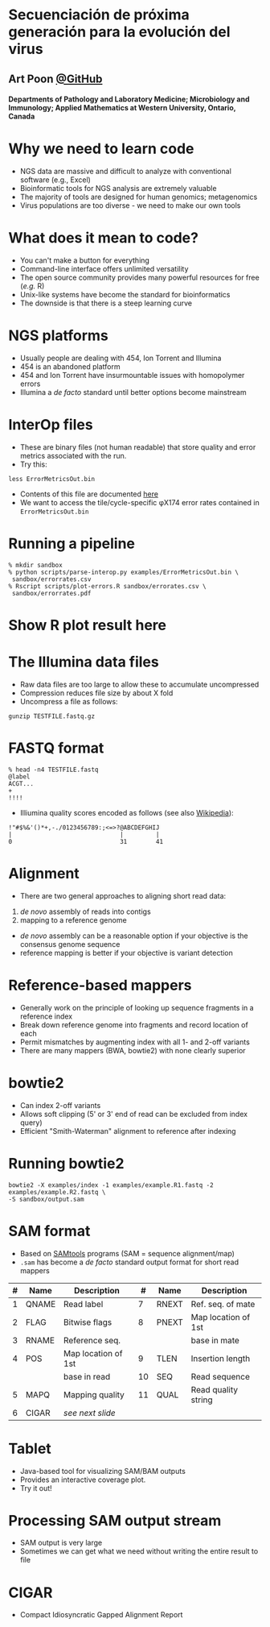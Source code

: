 # Secuenciaci&oacute;n de pr&oacute;xima generaci&oacute;n para la evoluci&oacute;n del virus
<!--- Next-generation sequencing analysis for virus evolution -->
## Art Poon [@GitHub](github.com/ArtPoon)

#### Departments of Pathology and Laboratory Medicine; Microbiology and Immunology; Applied Mathematics at Western University, Ontario, Canada



# Why we need to learn code

* NGS data are massive and difficult to analyze with conventional software (e.g., Excel)
* Bioinformatic tools for NGS analysis are extremely valuable
* The majority of tools are designed for human genomics; metagenomics
* Virus populations are too diverse - we need to make our own tools



# What does it mean to code?

* You can't make a button for everything
* Command-line interface offers unlimited versatility
* The open source community provides many powerful resources for free (*e.g.* R)
* Unix-like systems have become the standard for bioinformatics
* The downside is that there is a steep learning curve



# NGS platforms

* Usually people are dealing with 454, Ion Torrent and Illumina
* 454 is an abandoned platform
* 454 and Ion Torrent have insurmountable issues with homopolymer errors
* Illumina a *de facto* standard until better options become mainstream



# InterOp files

* These are binary files (not human readable) that store quality and error metrics associated with the run.
* Try this:
```
less ErrorMetricsOut.bin
```
* Contents of this file are documented [here](http://support.illumina.com/content/dam/illumina-support/documents/documentation/software_documentation/sav/sequencing-analysis-viewer-v1_8_46-guide-15066069-a.pdf)
* We want to access the tile/cycle-specific &phi;X174 error rates contained in `ErrorMetricsOut.bin`



# Running a pipeline

```
% mkdir sandbox
% python scripts/parse-interop.py examples/ErrorMetricsOut.bin \
 sandbox/errorrates.csv
% Rscript scripts/plot-errors.R sandbox/errorates.csv \
 sandbox/errorrates.pdf
```



# Show R plot result here



# The Illumina data files

* Raw data files are too large to allow these to accumulate uncompressed
* Compression reduces file size by about X fold
* Uncompress a file as follows:
```
gunzip TESTFILE.fastq.gz
```



# FASTQ format

```
% head -n4 TESTFILE.fastq
@label
ACGT...
+
!!!!
```
* Illiumina quality scores encoded as follows (see also [Wikipedia](https://en.wikipedia.org/wiki/FASTQ_format#Encoding)):
```
!"#$%&'()*+,-./0123456789:;<=>?@ABCDEFGHIJ
|                              |         |
0                              31        41
```



# Alignment

* There are two general approaches to aligning short read data:

 1. *de novo* assembly of reads into contigs
 2. mapping to a reference genome

* *de novo* assembly can be a reasonable option if your objective is the consensus genome sequence
* reference mapping is better if your objective is variant detection



# Reference-based mappers

* Generally work on the principle of looking up sequence fragments in a reference index
* Break down reference genome into fragments and record location of each
* Permit mismatches by augmenting index with all 1- and 2-off variants
* There are many mappers (BWA, bowtie2) with none clearly superior



# bowtie2

* Can index 2-off variants
* Allows soft clipping (5' or 3' end of read can be excluded from index query)
* Efficient "Smith-Waterman" alignment to reference after indexing


# Running bowtie2

```
bowtie2 -X examples/index -1 examples/example.R1.fastq -2 examples/example.R2.fastq \
-S sandbox/output.sam
```



# SAM format

* Based on [SAMtools](https://github.com/samtools/samtools) programs (SAM = sequence alignment/map)
* `.sam` has become a *de facto* standard output format for short read mappers

| # | Name  | Description          | #  | Name  | Description          |
|---|-------|----------------------|----|-------|----------------------|
| 1 | QNAME | Read label           | 7  | RNEXT | Ref. seq. of mate    |
| 2 | FLAG  | Bitwise flags        | 8  | PNEXT | Map location of 1st  |
| 3 | RNAME | Reference seq.       |    |       | base in mate         |
| 4 | POS   | Map location of 1st  | 9  | TLEN  | Insertion length     |
|   |       | base in read         | 10 | SEQ   | Read sequence        |
| 5 | MAPQ  | Mapping quality      | 11 | QUAL  | Read quality string  |    
| 6 | CIGAR | *see next slide*     |    |       |                      |



# Tablet

* Java-based tool for visualizing SAM/BAM outputs
* Provides an interactive coverage plot.
* Try it out!



# Processing SAM output stream

* SAM output is very large
* Sometimes we can get what we need without writing the entire result to file




# CIGAR
* Compact Idiosyncratic Gapped Alignment Report





